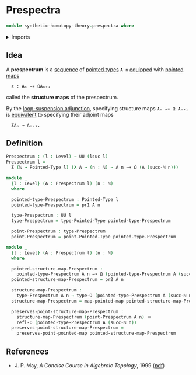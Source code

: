 # Prespectra

```agda
module synthetic-homotopy-theory.prespectra where
```

<details><summary>Imports</summary>

```agda
open import elementary-number-theory.natural-numbers

open import foundation.dependent-pair-types
open import foundation.function-types
open import foundation.identity-types
open import foundation.universe-levels

open import structured-types.pointed-maps
open import structured-types.pointed-types

open import synthetic-homotopy-theory.loop-spaces
```

</details>

## Idea

A **prespectrum** is a [sequence](foundation.sequences.md) of
[pointed types](structured-types.pointed-types.md) `A n`
[equipped](foundation.structure.md) with
[pointed maps](structured-types.pointed-maps.md)

```text
  ε : Aₙ →∗ ΩAₙ₊₁
```

called the **structure maps** of the prespectrum.

By the
[loop-suspension adjunction](synthetic-homotopy-theory.universal-property-suspensions-of-pointed-types.md),
specifying structure maps `Aₙ →∗ Ω Aₙ₊₁` is
[equivalent](foundation-core.equivalences.md) to specifying their adjoint maps

```text
  ΣAₙ → Aₙ₊₁.
```

## Definition

```agda
Prespectrum : (l : Level) → UU (lsuc l)
Prespectrum l =
  Σ (ℕ → Pointed-Type l) (λ A → (n : ℕ) → A n →∗ Ω (A (succ-ℕ n)))

module _
  {l : Level} (A : Prespectrum l) (n : ℕ)
  where

  pointed-type-Prespectrum : Pointed-Type l
  pointed-type-Prespectrum = pr1 A n

  type-Prespectrum : UU l
  type-Prespectrum = type-Pointed-Type pointed-type-Prespectrum

  point-Prespectrum : type-Prespectrum
  point-Prespectrum = point-Pointed-Type pointed-type-Prespectrum

module _
  {l : Level} (A : Prespectrum l) (n : ℕ)
  where

  pointed-structure-map-Prespectrum :
    pointed-type-Prespectrum A n →∗ Ω (pointed-type-Prespectrum A (succ-ℕ n))
  pointed-structure-map-Prespectrum = pr2 A n

  structure-map-Prespectrum :
    type-Prespectrum A n → type-Ω (pointed-type-Prespectrum A (succ-ℕ n))
  structure-map-Prespectrum = map-pointed-map pointed-structure-map-Prespectrum

  preserves-point-structure-map-Prespectrum :
    structure-map-Prespectrum (point-Prespectrum A n) ＝
    refl-Ω (pointed-type-Prespectrum A (succ-ℕ n))
  preserves-point-structure-map-Prespectrum =
    preserves-point-pointed-map pointed-structure-map-Prespectrum
```

## References

- J. P. May, _A Concise Course in Algebraic Topology_, 1999
  ([pdf](https://www.math.uchicago.edu/~may/CONCISE/ConciseRevised.pdf))
